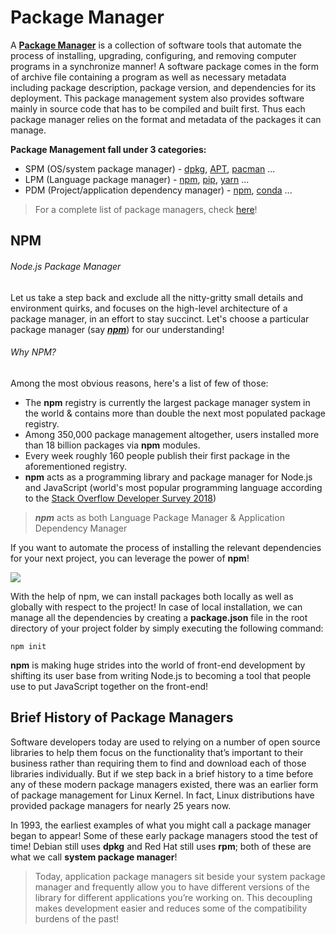 # Package Manager

A [**Package Manager**][1] is a collection of software tools that automate the process of installing, upgrading, configuring, and removing computer programs in a synchronize manner! A software package comes in the form of archive file containing a program as well as necessary metadata including package description, package version, and dependencies for its deployment. This package management system also provides software mainly in source code that has to be compiled and built first. Thus each package manager relies on the format and metadata of the packages it can manage.

**Package Management fall under 3 categories:**

- SPM (OS/system package manager) - [dpkg][2], [APT][3], [pacman][4] ...
- LPM (Language package manager) - [npm][5], [pip][6], [yarn][7] ...
- PDM (Project/application dependency manager) - [npm][5], [conda][8] ...

> For a complete list of package managers, check [here][9]!

## NPM

###### Node.js Package Manager

Let us take a step back and exclude all the nitty-gritty small details and environment quirks, and focuses on the high-level architecture of a package manager, in an effort to stay succinct. Let's choose a particular package manager (say [_**npm**_][5]) for our understanding!

###### Why _NPM_?

Among the most obvious reasons, here's a list of few of those:

- The **npm** registry is currently the largest package manager system in the world & contains more than double the next most populated package registry.
-  Among 350,000 package management altogether, users installed more than 18 billion packages via **npm** modules.
- Every week roughly 160 people publish their first package in the aforementioned registry.
- **npm** acts as a programming library and package manager for Node.js and JavaScript (world's most popular programming language according to the [Stack Overflow Developer Survey 2018][10])

> _**npm**_ acts as both Language Package Manager & Application Dependency Manager

If you want to automate the process of installing the relevant dependencies  for your next project, you can leverage the power of **npm**!

![](https://i1.wp.com/pbiswas101.files.wordpress.com/2018/07/package.png?ssl=1&w=450)

With the help of npm, we can install packages both locally as well as globally with respect to the project! In case of local installation, we can manage all the dependencies by creating a **package.json** file in the root directory of your project folder by simply executing the following command:

`npm init`

**npm** is making huge strides into the world of front-end development by shifting its user base from writing Node.js to becoming a tool that people use to put JavaScript together on the front-end!

## Brief History of Package Managers

Software developers today are used to relying on a number of open source libraries to help them focus on the functionality that’s important to their business rather than requiring them to find and download each of those libraries individually. But if we step back in a brief history to a time before any of these modern package managers existed, there was an earlier form of package management for Linux Kernel. In fact, Linux distributions have provided package managers for nearly 25 years now.

In 1993, the earliest examples of what you might call a package manager began to appear! Some of these early package managers stood the test of time! Debian still uses **dpkg** and Red Hat still uses **rpm**; both of these are what we call **system package manager**!

> Today, application package managers sit beside your system package manager and frequently allow you to have different versions of the library for different applications you’re working on. This decoupling makes development easier and reduces some of the compatibility burdens of the past!

[1]: https://en.wikipedia.org/wiki/Package_manager
[2]: https://en.wikipedia.org/wiki/Dpkg
[3]: https://en.wikipedia.org/wiki/Advanced_Packaging_Tool
[4]: https://en.wikipedia.org/wiki/Pacman_(package_manager)
[5]: https://en.wikipedia.org/wiki/Npm_(software)
[6]: https://en.wikipedia.org/wiki/Pip_(package_manager)
[7]: https://en.wikipedia.org/wiki/Yarn_(software)
[8]: https://en.wikipedia.org/wiki/Anaconda_(Python_distribution)
[9]: https://en.wikipedia.org/wiki/List_of_software_package_management_systems
[10]: https://insights.stackoverflow.com/survey/2018/#technology